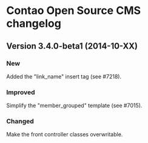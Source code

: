 Contao Open Source CMS changelog
================================

Version 3.4.0-beta1 (2014-10-XX)
--------------------------------

### New
Added the "link_name" insert tag (see #7218).

### Improved
Simplify the "member_grouped" template (see #7015).

### Changed
Make the front controller classes overwritable.
